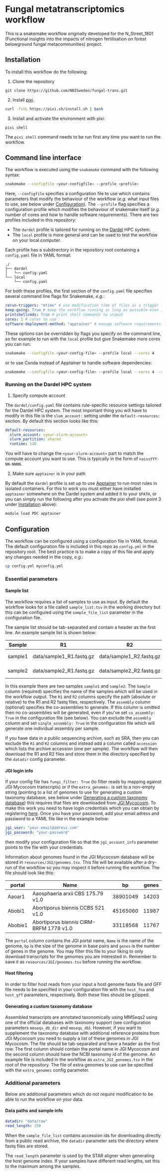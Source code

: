 # Fungal metatranscriptomics workflow

This is a snakemake workflow originally developed for the N_Street_1801
(Functional insights into the impacts of nitrogen fertilisation on forest
belowground fungal metacommunities) project.

## Installation
To install this workflow do the following:

1. Clone the repository

```
git clone https://github.com/NBISweden/fungal-trans.git
```

2. Install [pixi](https://pixi.sh/latest).

```bash
curl -fsSL https://pixi.sh/install.sh | bash
```

3. Install and activate the environment with pixi:

```
pixi shell
```

The `pixi shell` command needs to be run first any time you want to run the
workflow.

## Command line interface

The workflow is executed using the `snakemake` command with the following syntax:

```bash
snakemake --configfile <your-configfile> --profile <profile>
```

Here, `--configfile` specifies a configuration file to use which contains parameters that modify the behaviour of the workflow (*e.g.* what input files to use, see below under [Configuration](#configuration)). The `--profile` flag specifies a configuration profile which modifies the behaviour of snakemake itself (*e.g.* number of cores and how to handle software requirements). There are two profiles included in this repository: 

- The `dardel` profile is tailored for running on the [Dardel](https://www.pdc.kth.se/hpc-services/computing-systems/dardel-hpc-system) HPC system.
- The `local` profile is more general and can be used to test the workflow on your local computer.

Each profile has a subdirectory in the repository root containing a `config.yaml` file in YAML format:

```
./
├── dardel
│   └── config.yaml
└── local
    └── config.yaml
```

For both these profiles, the first section of the `config.yaml` file specifies several command line flags for Snakemake, *e.g.*:

```yaml
rerun-triggers: "mtime" # use modification time of files as a trigger for rerunning jobs
keep-going: True # keep the workflow running as long as possible even if one job fails
printshellcmds: True # print shell commands to stdout
cores: 1 # cores to use
software-deployment-method: "apptainer" # manage software requirements with apptainer
```

These options can be overridden by flags you specify on the command line, so for
example to run with the `local` profile but give Snakemake more cores you can
run:

```bash
snakemake --configfile <your-config-file> --profile local --cores 4
```

or to use Conda instead of Apptainer to handle software dependencies:

```bash
snakemake --configfile <your-config-file> --profile local --cores 4 --software-deployment-method conda
```

### Running on the Dardel HPC system

1. Specify compute account

The `dardel/config.yaml` file contains rule-specific resource settings tailored
for the Dardel HPC system. The most important thing you will have to modify in
this file is the `slum_account:` setting under the `default-resources:` section.
By default this section looks like this:

```yaml
default-resources: 
  slurm_account: <your-slurm-account>
  slurm_partition: shared
  runtime: 120
```

You will have to change the `<your-slurm-account>` part to match the compute
account you want to use. This is typically in the form of `naissYYY-NN-NNNN`.

2. Make sure `apptainer` is in your path

By default the `dardel` profile is set up to use
[Apptainer](https://apptainer.org/) to run most rules in isolated containers. For this to work you must either have installed `apptainer` somewhere on the Dardel system and added it to your `$PATH`, or you can simply run the following after you activate the pixi shell (see point 3 under [Installation](#installation) above):

```bash
module load PDC apptainer
```

## Configuration

The workflow can be configured using a configuration file in YAML format. The
default configuration file is included in this repo as `config.yml` in the
repository root. The best practice is to make a copy of this file and apply any
changes needed in the copy, _e.g._:

```bash
cp config.yml myconfig.yml
```

### Essential parameters

#### Sample list

The workflow requires a list of samples to use as input. By default the workflow
looks for a file called `sample_list.tsv` in the working directory but this can
be configured using the `sample_file_list` parameter in the configuration file.

The sample list should be tab-separated and contain a header as the first line.
An example sample list is shown below:

| Sample | R1 | R2 | assembly |
| ------ | -- | -- | -------- |
| sample1 | data/sample1_R1.fastq.gz | data/sample1_R2.fastq.gz | co-assembly |
| sample2 | data/sample2_R1.fastq.gz | data/sample2_R2.fastq.gz | co-assembly |

In this example there are two samples `sample1` and `sample2`. The `Sample`
column (required) specifies the name of the samples which will be used in the
workflow output. The `R1` and `R2` columns specify the path (absolute or
relative) to the R1 and R2 fastq files, respectively. The `assembly` column
(optional) specifies the co-assemblies to generate. If this column is omitted
then no co-assemblies will be generated, even if you've set `co_assembly: True`
in the configuration file (see below). You can exclude the `assembly` column and
set `single_assembly: True` in the configuration file which will generate one
individual assembly per sample.

If you have data in a public sequencing archive, such as SRA, then you can
exclude the `R1` and `R2` columns and instead add a column called `accession`
which lists the archive accession (one per sample). The workflow will then
download the R1 and R2 files and store them in the directory specified by the
`datadir` config parameter.

#### JGI login info

If your config file has `fungi_filter: True` (to filter reads by mapping against
JGI Mycocosm transcripts) or if the `extra_genomes:` is set to a non-empty
string (pointing to a list of genomes to use for generating a custom taxonomy
database, see below under [Generating a custom taxonomy
database](#generating-a-custom-taxonomy-database)) this requires that files are
downloaded from [JGI Mycocosm](https://mycocosm.jgi.doe.gov/mycocosm/home). To
make this work you need to have login credentials which you can obtain by
registering [here](https://contacts.jgi.doe.gov/registration/new). Once you have
your password, add your email adress and password to a YAML file like in the
example below:

```yaml
jgi_user: "your.email@adress.com"
jgi_password: "your-password"
```

then modify your configuration file so that the `jgi_account_info` parameter
points to the file with your credentials.

Information about genomes found in the JGI Mycocosm database will be stored in `resources/JGI/genomes.tsv`. This file will be available after a dry-run of the workflow so you may inspect it before running the workflow. The file should look like this:

| portal | Name | bp | genes |
|--------|------|----|------|
| Aaoar1 | Aaosphaeria arxii CBS 175.79 v1.0 | 38901049 | 14203 |
| Abobi1 | Abortiporus biennis CCBS 521 v1.0 | 45165060 | 11987 |
| Abobie1 | Abortiporus biennis ​CIRM-BRFM 1778 v1.0 | 33118568 | 11767 |

The `portal` column contains the JGI portal name, `Name` is the name of the genome, `bp` is the size of the genome in base pairs and `genes` is the number of genes in the genome. You may filter this file to your liking to only download transcripts for the genomes you are interested in. Remember to save it as `resources/JGI/genomes.tsv` before running the workflow.

#### Host filtering

In order to filter host reads from your input a host genome fasta file and GFF
file needs to be specified in your configuration file with the `host_fna` and
`host_gff` parameters, respectively. Both these files should be gzipped.

#### Generating a custom taxonomy database

Assembled transcripts are annotated taxonomically using MMSeqs2 using one of the
official databases with taxonomy support (see configuration parameters
`mmseqs_db_dir` and `mmseqs_db`). However, if you want to supplement the
taxonomy database with additional reference proteins from JGI Mycocosm you need
to supply a list of these genomes in JGI Mycocosm. The file should be
tab-separated and have a header as the first row. The first column should
contain the portal name in JGI Mycocosm and the second column should have the
NCBI taxonomy id of the genome. An example file is included in the workflow as
`extra_JGI_genomes.tsv` in the root of the repository. The file of extra genomes
to use can be specified with the `extra_genomes` config parameter.

### Additional parameters

Below are additional parameters which do not *require* modification to be able
to run the workflow on your data.

#### Data paths and sample info

```yaml
datadir: "data/raw"
read_length: 150
```

When the `sample_file_list` contains accession ids for downloading directly from a public read archive, the `datadir` parameter sets the directory where fastq files are stored.

The `read_length` parameter is used by the STAR aligner when generating the host genome index. If your samples have different read lengths, set this to the maximum among the samples.